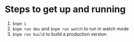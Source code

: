 # Steps to get up and running

1.  `$npm i`
2.  `$npm run dev` and `$npm run watch` to run in watch mode
2.  `$npm run build` to build a production version
